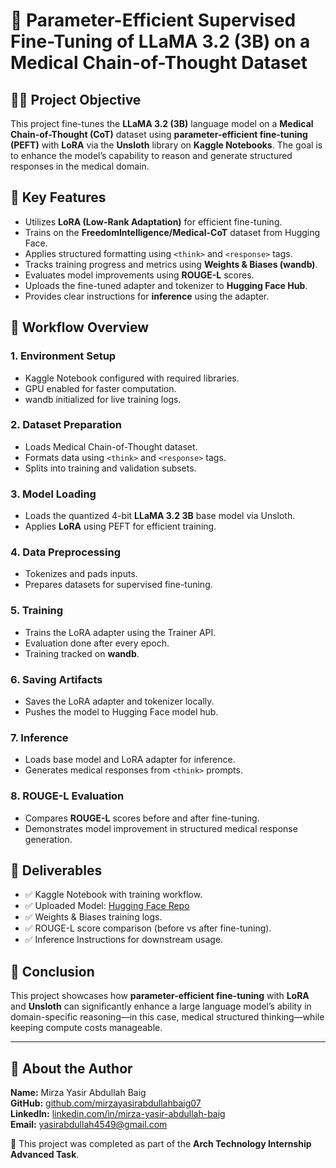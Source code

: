 # 🧠 Parameter-Efficient Supervised Fine-Tuning of LLaMA 3.2 (3B) on a Medical Chain-of-Thought Dataset

## 👨‍⚕️ Project Objective

This project fine-tunes the **LLaMA 3.2 (3B)** language model on a **Medical Chain-of-Thought (CoT)** dataset using **parameter-efficient fine-tuning (PEFT)** with **LoRA** via the **Unsloth** library on **Kaggle Notebooks**. The goal is to enhance the model’s capability to reason and generate structured responses in the medical domain.

## 🧪 Key Features

- Utilizes **LoRA (Low-Rank Adaptation)** for efficient fine-tuning.
- Trains on the **FreedomIntelligence/Medical-CoT** dataset from Hugging Face.
- Applies structured formatting using `<think>` and `<response>` tags.
- Tracks training progress and metrics using **Weights & Biases (wandb)**.
- Evaluates model improvements using **ROUGE-L** scores.
- Uploads the fine-tuned adapter and tokenizer to **Hugging Face Hub**.
- Provides clear instructions for **inference** using the adapter.

## 🔧 Workflow Overview

### 1. Environment Setup
- Kaggle Notebook configured with required libraries.
- GPU enabled for faster computation.
- wandb initialized for live training logs.

### 2. Dataset Preparation
- Loads Medical Chain-of-Thought dataset.
- Formats data using `<think>` and `<response>` tags.
- Splits into training and validation subsets.

### 3. Model Loading
- Loads the quantized 4-bit **LLaMA 3.2 3B** base model via Unsloth.
- Applies **LoRA** using PEFT for efficient training.

### 4. Data Preprocessing
- Tokenizes and pads inputs.
- Prepares datasets for supervised fine-tuning.

### 5. Training
- Trains the LoRA adapter using the Trainer API.
- Evaluation done after every epoch.
- Training tracked on **wandb**.

### 6. Saving Artifacts
- Saves the LoRA adapter and tokenizer locally.
- Pushes the model to Hugging Face model hub.

### 7. Inference
- Loads base model and LoRA adapter for inference.
- Generates medical responses from `<think>` prompts.

### 8. ROUGE-L Evaluation
- Compares **ROUGE-L** scores before and after fine-tuning.
- Demonstrates model improvement in structured medical response generation.

## 🚀 Deliverables

- ✅ Kaggle Notebook with training workflow.
- ✅ Uploaded Model: [Hugging Face Repo](https://huggingface.co/ArshiaJ05/lora-medical-llama3-3b)
- ✅ Weights & Biases training logs.
- ✅ ROUGE-L score comparison (before vs after fine-tuning).
- ✅ Inference Instructions for downstream usage.

## 🏁 Conclusion

This project showcases how **parameter-efficient fine-tuning** with **LoRA** and **Unsloth** can significantly enhance a large language model’s ability in domain-specific reasoning—in this case, medical structured thinking—while keeping compute costs manageable.

---

## 📇 About the Author

**Name:** Mirza Yasir Abdullah Baig  
**GitHub:** [github.com/mirzayasirabdullahbaig07](https://github.com/mirzayasirabdullahbaig07)  
**LinkedIn:** [linkedin.com/in/mirza-yasir-abdullah-baig](https://www.linkedin.com/in/mirza-yasir-abdullah-baig/)  
**Email:** yasirabdullah4549@gmail.com  

📌 This project was completed as part of the **Arch Technology Internship Advanced Task**.
